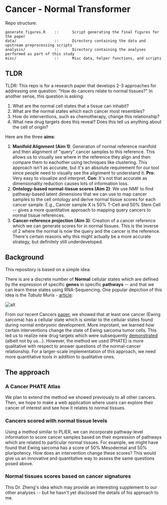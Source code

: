 # Cancer - Normal Transformer

Repo structure:

```
generate_figures.R    ::      Script generating the final figures for the paper
data/                 ::      Directory containing the data and upstream preprocessing scripts
analysis/             ::      Directory containing the analyses performed as part of this study
misc/                 ::      Misc data, helper functions, and scripts
```

## TLDR

TLDR: This repo is for a research paper that develops 2-3 approaches for addressing one question: "How do cancers relate to normal tissues?" In another sense, this question is asking:

1. What are the normal cell states that a tissue can inhabit?
2. What are the normal states which each cancer most resembles?
3. How do interventions, such as chemotherapy, change this relationship?
4. What new drug targets does this reveal? Does this tell us anything about the cell of origin?

Here are the three **aims**:

1. **Manifold Alignment (Aim 1)**: Generation of normal reference manifold and then alignment of "query" cancer samples to this reference. This allows us to visually see where in the reference they align and then compare them to eachother using techniques like clustering. This approach isn't as accurate, but it's an absolute requirement for our tool since people need to visually see the alignment to understand it. **Pro**: Very easy to visualize and interpret. **Con**: It's not that accurate as dimensionality reduction causes lots of information loss.
2. **Ontology-based normal-tissue scores (Aim 2)**: We use NMF to find pathway-based latent dimensions that we can use to map cancer samples to the cell ontology and derive normal tissue scores for each cancer sample. E.g., Cancer sample X is 50% T-Cell and 50% Stem Cell -- gives a more quantitative approach to mapping query cancers to normal tissue references.
3. **Cancer-reference projection (Aim 3)**: Creation of a cancer reference which we can generate scores for in normal tissues. This is the inverse of 2 where the normal is now the query and the cancer is the reference. There's certain reasons why this might actually be a more accurate strategy, but definitely still underdeveloped.

## Background

This repository is based on a simple idea:

There is are a discrete number of **Normal** cellular states which are defined by the expression of specific **genes** in specific **pathways** -- and that we can learn these states using RNA-Sequencing. One popular depiction of this idea is the *Tabula Muris* - [article](https://www.nature.com/articles/s41586-018-0590-4):

![alt](https://ds.czbiohub.org/images/Introduction/facs_tsne_by_tissue.png)

From our recent Cancers [paper](https://www.mdpi.com/2072-6694/12/4/948), we showed that at least one cancer (Ewing sarcoma) has a cellular state which is similar to the cellular states found during normal embryonic development. More improtant, we learned how certain interventions change the state of Ewing sarcoma tumor cells. This led us to realize new drug targets which were subsequently [demonstrated](https://www.nature.com/articles/s41389-020-00294-8) (albeit not by us...). However, the method we used (PHATE) is more qualitative with respect to answer questions of the normal-cancer relationship. For a larger-scale implementation of this approach, we need more quantitative tools in addition to qualitative ones. 

## The approach

### A Cancer PHATE Atlas

We plan to extend the method we showed previously to all other cancers. Then, we hope to make a web application where users can explore their cancer of interest and see how it relates to normal tissues. 

### Cancers scored with normal tissue levels

Using a method similar to PLIER, we can incorporate pathway-level information to score cancer samples based on their expression of pathways which are related to particular normal tissues. For example, we might have found that Ewing sarcoma has a score of 50% Mesodermal and 50% pluripotency. How does an intervention change these scores? This would give us an innovative and quantitative way to assess the same questions posed above. 

### Normal tissues scores based on cancer signatures

This Dr. Zheng's idea which may provide an interesting supplement to our other analyses -- but he hasn't yet disclosed the details of his approach to me. 


